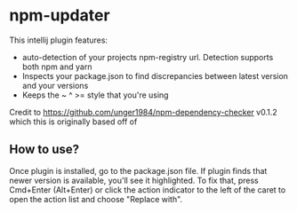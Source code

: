 # npm-updater

<!-- Plugin description -->
This intellij plugin features:
- auto-detection of your projects npm-registry url. Detection supports both npm and yarn
- Inspects your package.json to find discrepancies between latest version and your versions
- Keeps the ~ ^ >= style that you're using

Credit to https://github.com/unger1984/npm-dependency-checker v0.1.2 which this is originally based off of

## How to use?

Once plugin is installed, go to the package.json file. If plugin finds that newer version is available, you'll see it highlighted.
To fix that, press Cmd+Enter (Alt+Enter) or click the action indicator to the left of the caret to open the action list and choose "Replace with".
<!-- Plugin description end -->